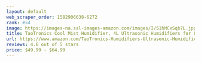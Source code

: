 ```yaml
---
layout: default 
﻿web_scraper_order: 1582906638-6272
rank: #54
image: https://images-na.ssl-images-amazon.com/images/I/51hMCxSqb7L.jpg
title: TaoTronics Cool Mist Humidifier, 4L Ultrasonic Humidifiers for Large Bedroom Home Baby,…
url: https://www.amazon.com/TaoTronics-Humidifiers-Ultrasonic-Humidifier-Operation/dp/B07H2717BM/ref=zg_mw_home-garden_54?_encoding=UTF8&psc=1&refRID=VNAFRWV2J3PCK3AH2E7B
reviews: 4.6 out of 5 stars
price: $49.99 - $64.99
---
```

